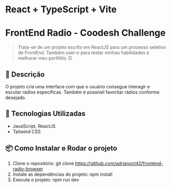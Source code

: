 # React + TypeScript + Vite

# FrontEnd Radio - Coodesh Challenge

> Trata-se de um projeto escrito em ReactJS para um processo seletivo de FrontEnd.
> Também usei-o para testar minhas habilidades e melhorar meu portfólio :D

## 📖 Descrição

O projeto cria uma interface com que o usuário consegue interagir e escutar rádios específicas.
Também é possível favoritar rádios conforme desejado.

## 🚀 Tecnologias Utilizadas

- JavaScript, ReactJS
- Tailwind CSS

## 📦 Como Instalar e Rodar o projeto

1. Clone o repositório:
   git clone https://github.com/adrianoct42/frontend-radio-browser
2. Instale as dependências do projeto:
   npm install
3. Execute o projeto:
   npm run dev
